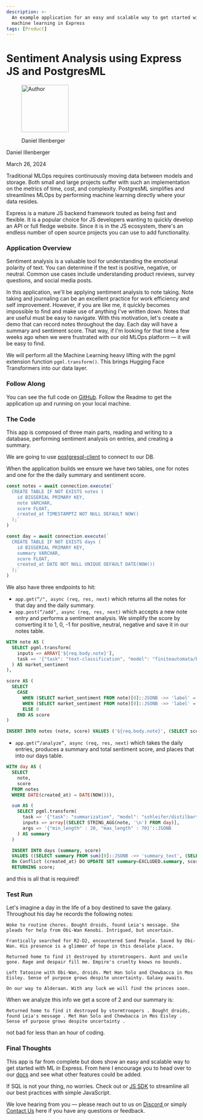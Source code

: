 ```yaml
---
description: >-
  An example application for an easy and scalable way to get started with
  machine learning in Express
tags: [Product]
---
```


# Sentiment Analysis using Express JS and PostgresML

<div align="left">

<figure><img src=".gitbook/assets/daniel.jpg" alt="Author" width="125"><figcaption><p>Daniel Illenberger</p></figcaption></figure>

</div>

Daniel Illenberger

March 26, 2024

Traditional MLOps requires continuously moving data between models and storage. Both small and large projects suffer with such an implementation on the metrics of time, cost, and complexity. PostgresML simplifies and streamlines MLOps by performing machine learning directly where your data resides.

Express is a mature JS backend framework touted as being fast and flexible. It is a popular choice for JS developers wanting to quickly develop an API or full fledge website. Since it is in the JS ecosystem, there's an endless number of open source projects you can use to add functionality.

### Application Overview

Sentiment analysis is a valuable tool for understanding the emotional polarity of text. You can determine if the text is positive, negative, or neutral. Common use cases include understanding product reviews, survey questions, and social media posts.

In this application, we'll be applying sentiment analysis to note taking. Note taking and journaling can be an excellent practice for work efficiency and self improvement. However, if you are like me, it quickly becomes impossible to find and make use of anything I've written down. Notes that are useful must be easy to navigate. With this motivation, let's create a demo that can record notes throughout the day. Each day will have a summary and sentiment score. That way, if I'm looking for that time a few weeks ago when we were frustrated with our old MLOps platform — it will be easy to find.&#x20;

We will perform all the Machine Learning heavy lifting with the pgml extension function `pgml.transform()`. This brings Hugging Face Transformers into our data layer.

### Follow Along

You can see the full code on [GitHub](https://github.com/postgresml/example-expressjs). Follow the Readme to get the application up and running on your local machine.

### The Code

This app is composed of three main parts, reading and writing to a database, performing sentiment analysis on entries, and creating a summary.

We are going to use [postgresql-client](https://www.npmjs.com/package/postgresql-client) to connect to our DB.&#x20;

When the application builds we ensure we have two tables, one for notes and one for the the daily summary and sentiment score.

```javascript
const notes = await connection.execute(`
  CREATE TABLE IF NOT EXISTS notes ( 
    id BIGSERIAL PRIMARY KEY, 
    note VARCHAR, 
    score FLOAT, 
    created_at TIMESTAMPTZ NOT NULL DEFAULT NOW()
  );`
)

const day = await connection.execute(`
  CREATE TABLE IF NOT EXISTS days ( 
    id BIGSERIAL PRIMARY KEY, 
    summary VARCHAR, 
    score FLOAT, 
    created_at DATE NOT NULL UNIQUE DEFAULT DATE(NOW())
  );`
) 
```

We also have three endpoints to hit:

* `app.get(“/", async (req, res, next)` which returns all the notes for that day and the daily summary.&#x20;
* `app.post(“/add", async (req, res, next)` which accepts a new note entry and performs a sentiment analysis. We simplify the score by converting it to 1, 0, -1 for positive, neutral, negative and save it in our notes table.

```sql
WITH note AS (
  SELECT pgml.transform(
    inputs => ARRAY['${req.body.note}'],
    task => '{"task": "text-classification", "model": "finiteautomata/bertweet-base-sentiment-analysis"}'::JSONB
  ) AS market_sentiment
), 

score AS (
  SELECT 
    CASE 
      WHEN (SELECT market_sentiment FROM note)[0]::JSONB ->> 'label' = 'POS' THEN 1
      WHEN (SELECT market_sentiment FROM note)[0]::JSONB ->> 'label' = 'NEG' THEN -1
      ELSE 0
    END AS score
)

INSERT INTO notes (note, score) VALUES ('${req.body.note}', (SELECT score FROM score));

```

* `app.get(“/analyze”, async (req, res, next)` which takes the daily entries, produces a summary and total sentiment score, and places that into our days table.

```sql
WITH day AS (
  SELECT 
    note,
    score
  FROM notes 
  WHERE DATE(created_at) = DATE(NOW())),

  sum AS (
    SELECT pgml.transform(
      task => '{"task": "summarization", "model": "sshleifer/distilbart-cnn-12-6"}'::JSONB,
      inputs => array[(SELECT STRING_AGG(note, '\n') FROM day)],
      args => '{"min_length" : 20, "max_length" : 70}'::JSONB
    ) AS summary
  )

  INSERT INTO days (summary, score) 
  VALUES ((SELECT summary FROM sum)[0]::JSONB ->> 'summary_text', (SELECT SUM(score) FROM day))
  On Conflict (created_at) DO UPDATE SET summary=EXCLUDED.summary, score=EXCLUDED.score 
  RETURNING score;
```

and this is all that is required!

### Test Run

Let's imagine a day in the life of a boy destined to save the galaxy. Throughout his day he records the following notes:

```
Woke to routine chores. Bought droids, found Leia's message. She pleads for help from Obi-Wan Kenobi. Intrigued, but uncertain.
```

```
Frantically searched for R2-D2, encountered Sand People. Saved by Obi-Wan. His presence is a glimmer of hope in this desolate place.
```

```
Returned home to find it destroyed by stormtroopers. Aunt and uncle gone. Rage and despair fill me. Empire's cruelty knows no bounds.
```

```
Left Tatooine with Obi-Wan, droids. Met Han Solo and Chewbacca in Mos Eisley. Sense of purpose grows despite uncertainty. Galaxy awaits.
```

```
On our way to Alderaan. With any luck we will find the princes soon.
```

When we analyze this info we get a score of 2 and our summary is:

```
Returned home to find it destroyed by stormtroopers . Bought droids, found Leia's message . Met Han Solo and Chewbacca in Mos Eisley . Sense of purpose grows despite uncertainty .
```

not bad for less than an hour of coding.

### Final Thoughts

This app is far from complete but does show an easy and scalable way to get started with ML in Express. From here I encourage you to head over to our [docs](https://postgresml.org/docs/api/sql-extension/) and see what other features could be added.

If SQL is not your thing, no worries. Check out or [JS SDK](https://postgresml.org/docs/api/client-sdk/getting-started) to streamline all our best practices with simple JavaScript.&#x20;

We love hearing from you — please reach out to us on [Discord ](https://discord.gg/DmyJP3qJ7U)or simply [Contact Us](https://postgresml.org/contact) here if you have any questions or feedback.&#x20;

